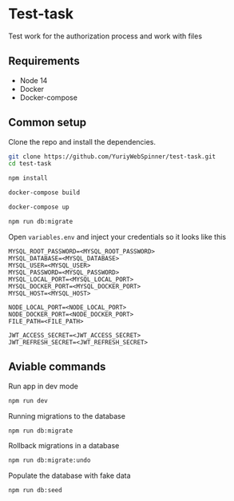 # Test-task

Test work for the authorization process and work with files

## Requirements

* Node 14
* Docker
* Docker-compose

## Common setup

Clone the repo and install the dependencies.

```bash
git clone https://github.com/YuriyWebSpinner/test-task.git
cd test-task
```

```bash
npm install
```

```bash
docker-compose build
```

```bash
docker-compose up
```

```bash
npm run db:migrate
```

Open `variables.env` and inject your credentials so it looks like this

```
MYSQL_ROOT_PASSWORD=<MYSQL_ROOT_PASSWORD>
MYSQL_DATABASE=<MYSQL_DATABASE>
MYSQL_USER=<MYSQL_USER>
MYSQL_PASSWORD=<MYSQL_PASSWORD>
MYSQL_LOCAL_PORT=<MYSQL_LOCAL_PORT>
MYSQL_DOCKER_PORT=<MYSQL_DOCKER_PORT>
MYSQL_HOST=<MYSQL_HOST>

NODE_LOCAL_PORT=<NODE_LOCAL_PORT>
NODE_DOCKER_PORT=<NODE_DOCKER_PORT>
FILE_PATH=<FILE_PATH>

JWT_ACCESS_SECRET=<JWT_ACCESS_SECRET>
JWT_REFRESH_SECRET=<JWT_REFRESH_SECRET>
```

## Aviable commands

Run app in dev mode

```bash
npm run dev
```

Running migrations to the database

```bash
npm run db:migrate
```

Rollback migrations in a database

```bash
npm run db:migrate:undo
```
Populate the database with fake data

```bash
npm run db:seed
```
